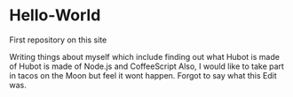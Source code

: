 # Hello-World
First repository on this site

Writing things about myself which include finding out what Hubot is made of
Hubot is made of Node.js and CoffeeScript
Also, I would like to take part in tacos on the Moon but feel it wont happen.
Forgot to say what this Edit was.
